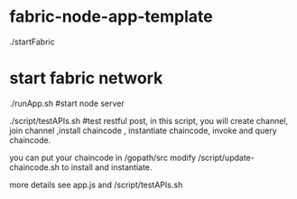 # fabric-node-app-template

./startFabric
# start fabric network

./runApp.sh
#start node server

./script/testAPIs.sh
#test restful post, in this script, you will create channel, join channel ,install chaincode , instantiate chaincode, invoke and query chaincode.

you can put your chaincode in /gopath/src
modify /script/update-chaincode.sh to install and instantiate.

more details see app.js and /script/testAPIs.sh

